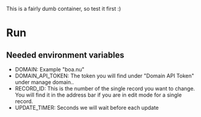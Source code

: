 This is a fairly dumb container, so test it first :)

# Run

## Needed environment variables
* DOMAIN: Example "boa.nu"
* DOMAIN_API_TOKEN: The token you will find under "Domain API Token" under manage domain..
* RECORD_ID: This is the number of the single record you want to change. You will find it in the address bar if you are in edit mode for a single record.
* UPDATE_TIMER: Seconds we will wait before each update
